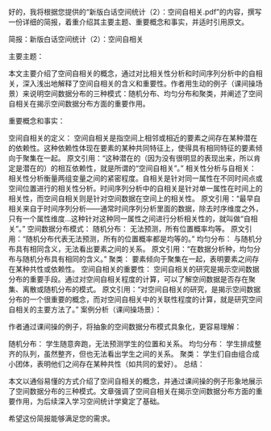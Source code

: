 好的，我将根据您提供的“新版白话空间统计（2）：空间自相关.pdf”的内容，撰写一份详细的简报，着重介绍其主要主题、重要概念和事实，并适时引用原文。

简报：新版白话空间统计（2）：空间自相关

主要主题：

本文主要介绍了空间自相关的概念，通过对比相关性分析和时间序列分析中的自相关，深入浅出地解释了空间自相关的含义和重要性。作者用生动的例子（课间操场景）来说明空间数据分布的三种模式：随机分布、均匀分布和聚类，并阐述了空间自相关在揭示空间数据分布方面的重要作用。

重要概念和事实：

空间自相关的定义： 空间自相关是指空间上相邻或相近的要素之间存在某种潜在的依赖性。这种依赖性体现在要素的某种共同特征上，使得具有相同特征的要素倾向于聚集在一起。
原文引用：“这种潜在的（因为没有很明显的表现出来，所以肯定是潜在的）的相互依赖性，就是所谓的“空间自相关”。”
相关性分析与自相关： 相关性分析衡量两组变量之间的紧密程度。自相关是针对同一属性在不同时间点或空间位置进行的相关性分析。时间序列分析中的自相关是针对单一属性在时间上的相关性，而空间自相关则是针对空间数据在空间上的相关性。
原文引用：“最早自相关来自于时间序列分析——通常时间序列分析里面的数据，除去时序维度之外，只有一个属性维度…这种针对这种同一属性之间进行分析相关性的，就叫做“自相关”。”
空间数据分布模式：
随机分布： 无法预测，所有位置概率均等。
原文引用：“随机分布代表无法预测，所有的位置概率都是均等的。”
均匀分布： 与随机分布具有相同含义，无法看出要素之间的关系。
原文引用：“在数据分析种，均匀分布与随机分布具有相同的含义。”
聚类： 要素倾向于聚集在一起，表明要素之间存在某种共性或依赖性。
空间自相关的重要性： 空间自相关的研究是揭示空间数据分布的重要手段。通过对空间自相关程度的计算，可以了解空间数据是否存在聚集、离散或随机分布的模式。
原文引用：“对空间自相关的研究，是揭示空间数据分布的一个很重要的概念，而对空间自相关中的关联性程度的计算，就是研究空间自相关的主要方法了。”
案例分析（课间操场景）：

作者通过课间操的例子，将抽象的空间数据分布模式具象化，更容易理解：

随机分布： 学生随意奔跑，无法预测学生的位置和关系。
均匀分布： 学生排成整齐的队列，虽然整齐，但也无法看出学生之间的关系。
聚类： 学生们自由组合成小团体，表明他们之间存在某种共性（如共同的爱好）。
总结：

本文以通俗易懂的方式介绍了空间自相关的概念，并通过课间操的例子形象地展示了空间数据分布的三种模式。文章强调了空间自相关在揭示空间数据分布方面的重要作用，为后续深入学习空间统计学奠定了基础。

希望这份简报能够满足您的需求。